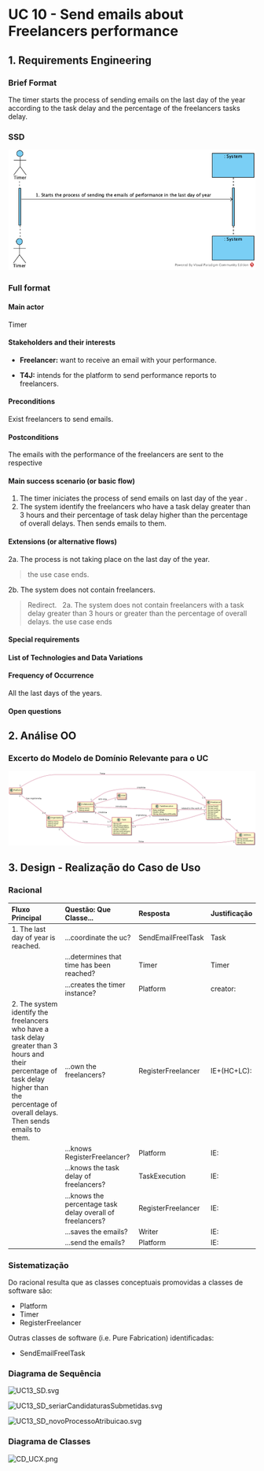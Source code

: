 # UC 10 - Send emails about Freelancers performance

## 1. Requirements Engineering

### Brief Format

The timer starts the process of sending emails on the last day of the year according to the task delay and the percentage of the freelancers tasks delay.


### SSD

![UC10_SSD](UC10_SSD.png)


### Full format

#### Main actor

Timer

#### Stakeholders and their interests

* **Freelancer:** want to receive an email with your performance.

* **T4J:** intends for the platform to send performance reports to freelancers.


#### Preconditions

Exist freelancers to send emails.

#### Postconditions

The emails with the performance of the freelancers are sent to the respective

#### Main success scenario (or basic flow)

1. The timer iniciates the process of send emails on last day of the year .
2. The system identify the freelancers who have a task delay greater than 3 hours and their percentage of task delay higher than the percentage of overall delays. Then sends emails to them.
 
#### Extensions (or alternative flows)

2a. The process is not taking place on the last day of the year.
> the use case ends.


2b. The system does not contain freelancers.
> Redirect.
 
2a. The system does not contain freelancers with a task delay greater than 3 hours or greater than the percentage of overall delays.
> the use case ends
 
 
#### Special requirements

####  List of Technologies and Data Variations

#### Frequency of Occurrence

All the last days of the years.

#### Open questions


## 2. Análise OO

### Excerto do Modelo de Domínio Relevante para o UC

![UC10_MD.png](UC10_MD.png)

## 3. Design - Realização do Caso de Uso

### Racional

| Fluxo Principal | Questão: Que Classe... | Resposta  | Justificação  |
|:--------------  |:---------------------- |:----------|:---------------------------- |
|1. The last day of year is reached.|...coordinate the uc?    |   SendEmailFreelTask      |      Task    |
|       | ...determines that time has been reached? |     Timer       |   Timer        |
|       | ...creates the timer instance? |   Platform  | creator:                 
|2. The system identify the freelancers who have a task delay greater than 3 hours and their percentage of task delay higher than the percentage of overall delays. Then sends emails to them. |  ...own the freelancers?	|  RegisterFreelancer | IE+(HC+LC):|
|       | ...knows RegisterFreelancer? |     Platform      |   IE:       |
|       | ...knows the task delay of freelancers?|     TaskExecution       |   IE: |
|       | ...knows the percentage task delay overall of freelancers?|     RegisterFreelancer       |   IE: |
|       | ...saves the emails?|    Writer      |   IE: |
|       | ...send the emails?|     Platform      |   IE: |







### Sistematização ##

 Do racional resulta que as classes conceptuais promovidas a classes de software são:

 * Platform
 * Timer
 * RegisterFreelancer

Outras classes de software (i.e. Pure Fabrication) identificadas:

 * SendEmailFreelTask


###	Diagrama de Sequência

![UC13_SD.svg](UC13_SD.svg)


![UC13_SD_seriarCandidaturasSubmetidas.svg](UC13_SD_seriarCandidaturasSubmetidas.svg)


![UC13_SD_novoProcessoAtribuicao.svg](UC13_SD_novoProcessoAtribuicao.svg)

###	Diagrama de Classes

![CD_UCX.png](CD_UCX.png)
